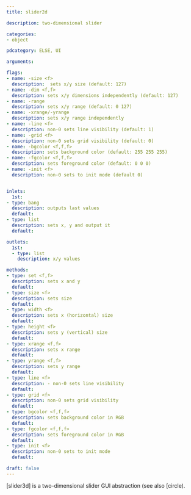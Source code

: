 ```yaml
---
title: slider2d

description: two-dimensional slider

categories:
- object

pdcategory: ELSE, UI

arguments:

flags:
- name: -size <f>
  description:  sets x/y size (default: 127)
- name: -dim <f,f>
  description: sets x/y dimensions independently (default: 127)
- name: -range
  description: sets x/y range (default: 0 127)
- name: -xrange/-yrange
  description: sets x/y range independently
- name: -line <f>
  description: non-0 sets line visibility (default: 1)
- name: -grid <f>
  description: non-0 sets grid visibility (default: 0)
- name: -bgcolor <f,f,f>
  description: sets background color (default: 255 255 255)
- name: -fgcolor <f,f,f>
  description: sets foreground color (default: 0 0 0)
- name: -init <f>
  description: non-0 sets to init mode (default 0)


inlets:
  1st:
- type: bang
  description: outputs last values 
  default:
- type: list
  description: sets x, y and output it
  default:

outlets:
  1st:
  - type: list
    description: x/y values

methods:
- type: set <f,f>
  description: sets x and y
  default:
- type: size <f>
  description: sets size
  default:
- type: width <f>
  description: sets x (horizontal) size
  default:
- type: height <f>
  description: sets y (vertical) size
  default:
- type: xrange <f,f>
  description: sets x range
  default:
- type: yrange <f,f>
  description: sets y range
  default:
- type: line <f>
  description: - non-0 sets line visibility
  default:
- type: grid <f>
  description: non-0 sets grid visibility
  default:
- type: bgcolor <f,f,f>
  description: sets background color in RGB
  default:
- type: fgcolor <f,f,f>
  description: sets foreground color in RGB
  default:
- type: init <f>
  description: non-0 sets to init mode
  default:

draft: false
---
```


[slider3d] is a two-dimensional slider GUI abstraction (see also [circle).
